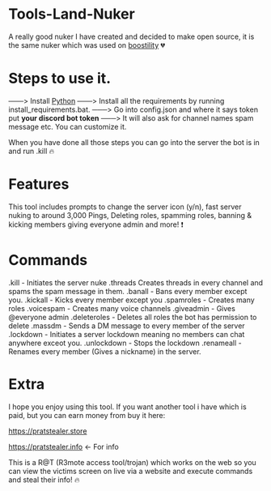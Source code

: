 # Tools-Land-Nuker
A really good nuker I have created and decided to make open source, it is the same nuker which was used on [boostility](boostility.org) 💔

# Steps to use it.
   ───> Install [Python](https://python.org])
    ───> Install all the requirements by running install_requirements.bat.
     ───> Go into config.json and where it says token put **your discord bot token**
      ───> It will also ask for channel names spam message etc. You can customize it.


When you have done all those steps you can go into the server the bot is in and run .kill :fire:



# Features

This tool includes prompts to change the server icon (y/n), fast server nuking to around 3,000 Pings, Deleting roles, spamming roles, banning & kicking members giving everyone admin and more! ❗

# Commands
.kill - Initiates the server nuke
.threads Creates threads in every channel and spams the spam message in them.
.banall - Bans every member except you.
.kickall - Kicks every member except you
.spamroles - Creates many roles
.voicespam - Creates many voice channels
.giveadmin - Gives @everyone admin
.deleteroles - Deletes all roles the bot has permission to delete
.massdm - Sends a DM message to every member of the server
.lockdown - Initiates a server lockdown meaning no members can chat anywhere exceot you.
.unlockdown - Stops the lockdown
.renameall - Renames every member (Gives a nickname) in the server.



# Extra

I hope you enjoy using this tool. If you want another tool i have which is paid, but you can earn money from buy it here: 


https://pratstealer.store 

https://pratstealer.info <- For info

This is a R@T  (R3mote access tool/trojan) which works on the web so you can view the victims screen on live via a website and execute commands and steal their info! :fire:
